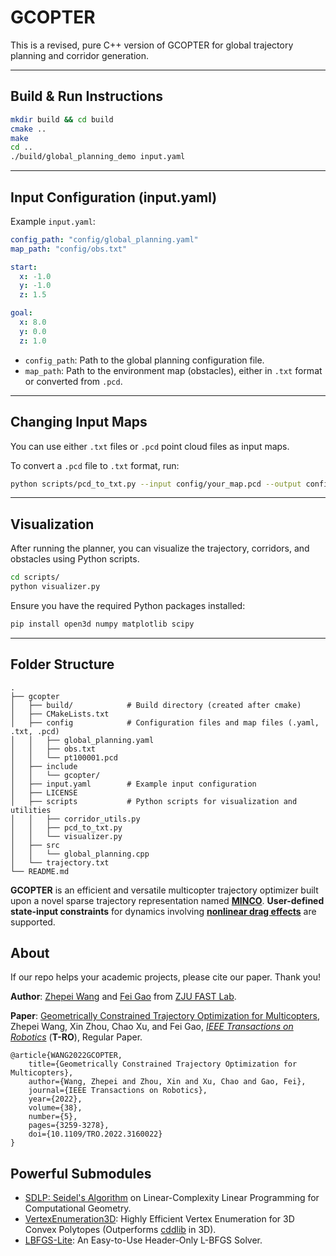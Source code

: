 # GCOPTER

This is a revised, pure C++ version of GCOPTER for global trajectory planning and corridor generation.

---

## Build & Run Instructions

```bash
mkdir build && cd build
cmake ..
make
cd ..
./build/global_planning_demo input.yaml
```

---

## Input Configuration (input.yaml)

Example `input.yaml`:

```yaml
config_path: "config/global_planning.yaml"
map_path: "config/obs.txt"

start:
  x: -1.0
  y: -1.0
  z: 1.5

goal:
  x: 8.0
  y: 0.0
  z: 1.0
```

* `config_path`: Path to the global planning configuration file.
* `map_path`: Path to the environment map (obstacles), either in `.txt` format or converted from `.pcd`.

---

## Changing Input Maps

You can use either `.txt` files or `.pcd` point cloud files as input maps.

To convert a `.pcd` file to `.txt` format, run:

```bash
python scripts/pcd_to_txt.py --input config/your_map.pcd --output config/obs.txt
```

---

## Visualization

After running the planner, you can visualize the trajectory, corridors, and obstacles using Python scripts.

```bash
cd scripts/
python visualizer.py
```

Ensure you have the required Python packages installed:

```bash
pip install open3d numpy matplotlib scipy
```

---

## Folder Structure

```
.
├── gcopter
│   ├── build/            # Build directory (created after cmake)
│   ├── CMakeLists.txt
│   ├── config            # Configuration files and map files (.yaml, .txt, .pcd)
│   │   ├── global_planning.yaml
│   │   ├── obs.txt
│   │   └── pt100001.pcd
│   ├── include
│   │   └── gcopter/
│   ├── input.yaml        # Example input configuration
│   ├── LICENSE
│   ├── scripts           # Python scripts for visualization and utilities
│   │   ├── corridor_utils.py
│   │   ├── pcd_to_txt.py
│   │   └── visualizer.py
│   ├── src
│   │   └── global_planning.cpp
│   └── trajectory.txt
└── README.md

```





__GCOPTER__ is an efficient and versatile multicopter trajectory optimizer built upon a novel sparse trajectory representation named [__MINCO__](https://arxiv.org/pdf/2103.00190.pdf). __User-defined state-input constraints__ for dynamics involving [__nonlinear drag effects__](https://github.com/ZJU-FAST-Lab/GCOPTER/blob/main/misc/flatness.pdf) are supported.


## About

If our repo helps your academic projects, please cite our paper. Thank you!

__Author__: [Zhepei Wang](https://zhepeiwang.github.io) and [Fei Gao](https://scholar.google.com/citations?hl=en&user=4RObDv0AAAAJ) from [ZJU FAST Lab](http://zju-fast.com).

__Paper__: [Geometrically Constrained Trajectory Optimization for Multicopters](https://arxiv.org/abs/2103.00190), Zhepei Wang, Xin Zhou, Chao Xu, and Fei Gao, <em>[IEEE Transactions on Robotics](https://doi.org/10.1109/TRO.2022.3160022)</em> (__T-RO__), Regular Paper.
```
@article{WANG2022GCOPTER,
    title={Geometrically Constrained Trajectory Optimization for Multicopters}, 
    author={Wang, Zhepei and Zhou, Xin and Xu, Chao and Gao, Fei}, 
    journal={IEEE Transactions on Robotics}, 
    year={2022}, 
    volume={38}, 
    number={5}, 
    pages={3259-3278}, 
    doi={10.1109/TRO.2022.3160022}
}
```

## Powerful Submodules
- [SDLP: Seidel's Algorithm](https://github.com/ZJU-FAST-Lab/SDLP) on Linear-Complexity Linear Programming for Computational Geometry.
- [VertexEnumeration3D](https://github.com/ZJU-FAST-Lab/VertexEnumeration3D): Highly Efficient Vertex Enumeration for 3D Convex Polytopes (Outperforms [cddlib](https://github.com/cddlib/cddlib) in 3D).
- [LBFGS-Lite](https://github.com/ZJU-FAST-Lab/LBFGS-Lite): An Easy-to-Use Header-Only L-BFGS Solver.
